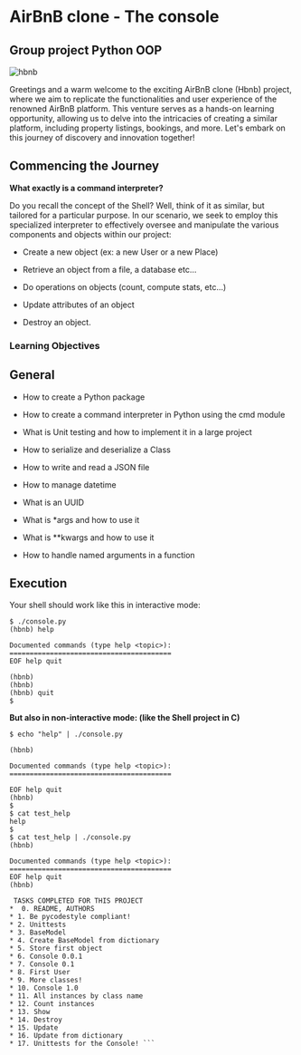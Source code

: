 <h1>AirBnB clone - The console</h1>
<h2>Group project Python OOP</h2>

![hbnb](https://github.com/anthonyosigbe/AirBnB_clone/assets/45193993/7f3a1e11-25c5-4b11-84c0-f572e3ba7c15)

Greetings and a warm welcome to the exciting AirBnB clone (Hbnb) project, where we aim to replicate the functionalities and user experience of the renowned AirBnB platform. This venture serves as a hands-on learning opportunity, allowing us to delve into the intricacies of creating a similar platform, including property listings, bookings, and more. Let's embark on this journey of discovery and innovation together!

## Commencing the Journey

**What exactly is a command interpreter?**

Do you recall the concept of the Shell? Well, think of it as similar, but tailored for a particular purpose. In our scenario, we seek to employ this specialized interpreter to effectively oversee and manipulate the various components and objects within our project:

- Create a new object (ex: a new User or a new Place)

- Retrieve an object from a file, a database etc…

- Do operations on objects (count, compute stats, etc…)

- Update attributes of an object

- Destroy an object.

### Learning Objectives

## General
- How to create a Python package

- How to create a command interpreter in Python using the cmd module

- What is Unit testing and how to implement it in a large project

- How to serialize and deserialize a Class

- How to write and read a JSON file

- How to manage datetime

- What is an UUID

- What is *args and how to use it

- What is **kwargs and how to use it

- How to handle named arguments in a function

## Execution

Your shell should work like this in interactive mode:

```
$ ./console.py
(hbnb) help

Documented commands (type help <topic>):
========================================
EOF help quit

(hbnb)
(hbnb)
(hbnb) quit
$
```

**But also in non-interactive mode: (like the Shell project in C)**

```
$ echo "help" | ./console.py

(hbnb)

Documented commands (type help <topic>):
========================================

EOF help quit
(hbnb)
$
$ cat test_help
help
$
$ cat test_help | ./console.py
(hbnb)

Documented commands (type help <topic>):
========================================
EOF help quit
(hbnb)

 TASKS COMPLETED FOR THIS PROJECT
*  0. README, AUTHORS
* 1. Be pycodestyle compliant!
* 2. Unittests
* 3. BaseModel
* 4. Create BaseModel from dictionary
* 5. Store first object
* 6. Console 0.0.1
* 7. Console 0.1
* 8. First User
* 9. More classes!
* 10. Console 1.0
* 11. All instances by class name
* 12. Count instances
* 13. Show
* 14. Destroy
* 15. Update
* 16. Update from dictionary
* 17. Unittests for the Console! ```

